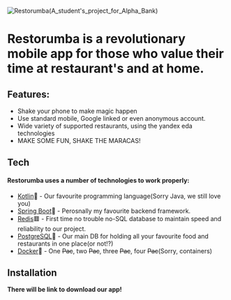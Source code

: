 ![Restorumba(A_student's_project_for_Alpha_Bank)](https://github.com/JabaXNT/Restorumba/assets/74655944/d49e7bf8-517a-4341-88ef-7ff3cb2e9d2d)

# Restorumba is a revolutionary mobile app for those who value their time at restaurant's and at home.

## Features:

- Shake your phone to make magic happen
- Use standard mobile, Google linked or even anonymous account.
- Wide variety of supported restaurants, using the yandex eda technologies
- MAKE SOME FUN, SHAKE THE MARACAS!

## Tech

#### Restorumba uses a number of technologies to work properly:

- [Kotlin](https://kotlinlang.org)💎 - Our favourite programming language(Sorry Java, we still love you)
- [Spring Boot](https://spring.io/projects/spring-boot)🌱 - Perosnally my favourite backend framework.
- [Redis](https://redis.io)🟥 - First time no trouble no-SQL database to maintain speed and reliability to our project.
- [PostgreSQL](https://www.postgresql.org)🐘 - Our main DB for holding all your favourite food and restaurants in one place(or not!?)
- [Docker](https://www.docker.com)🐳 -  One ~~Pac~~, two ~~Pac~~, three ~~Pac~~, four ~~Pac~~(Sorry, containers)

## Installation

**There will be link to download our app!**
